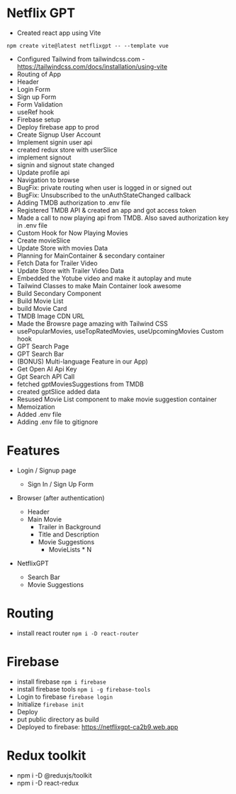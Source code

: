 # Netflix GPT

- Created react app using Vite

```
npm create vite@latest netflixgpt -- --template vue
```

- Configured Tailwind from tailwindcss.com - https://tailwindcss.com/docs/installation/using-vite
- Routing of App
- Header
- Login Form
- Sign up Form
- Form Validation
- useRef hook
- Firebase setup
- Deploy firebase app to prod
- Create Signup User Account
- Implement signin user api
- created redux store with userSlice
- implement signout
- signin and signout state changed
- Update profile api
- Navigation to browse
- BugFix: private routing when user is logged in or signed out
- BugFix: Unsubscribed to the unAuthStateChanged callback
- Adding TMDB authorization to .env file
- Registered TMDB API & created an app and got access token
- Made a call to now playing api from TMDB. Also saved authorization key in .env file
- Custom Hook for Now Playing Movies
- Create movieSlice
- Update Store with movies Data
- Planning for MainContainer & secondary container
- Fetch Data for Trailer Video
- Update Store with Trailer Video Data
- Embedded the Yotube video and make it autoplay and mute
- Tailwind Classes to make Main Container look awesome
- Build Secondary Component
- Build Movie List
- build Movie Card
- TMDB Image CDN URL
- Made the Browsre page amazing with Tailwind CSS
- usePopularMovies, useTopRatedMovies, useUpcomingMovies Custom hook
- GPT Search Page
- GPT Search Bar
- (BONUS) Multi-language Feature in our App)
- Get Open AI Api Key 
- Gpt Search API Call
- fetched gptMoviesSuggestions from TMDB
- created gptSlice added data
- Resused Movie List component to make movie suggestion container
- Memoization
- Added .env file
- Adding .env file to gitignore

# Features

- Login / Signup page

  - Sign In / Sign Up Form

- Browser (after authentication)

  - Header
  - Main Movie
    - Trailer in Background
    - Title and Description
    - Movie Suggestions
      - MovieLists \* N

- NetflixGPT
  - Search Bar
  - Movie Suggestions

# Routing

- install react router
  `npm i -D react-router`

# Firebase

- install firebase
  `npm i firebase`
- install firebase tools
  `npm i -g firebase-tools`
- Login to firebase
  `firebase login`
- Initialize
  `firebase init`
- Deploy
- put public directory as build
- Deployed to firebase: https://netflixgpt-ca2b9.web.app

# Redux toolkit

- npm i -D @reduxjs/toolkit
- npm i -D react-redux
